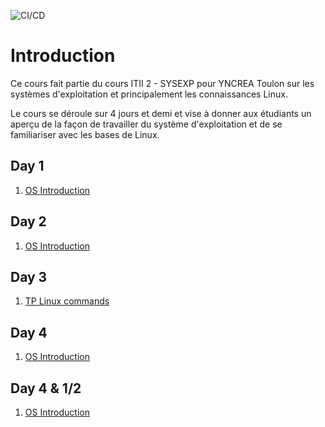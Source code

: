 ![CI/CD](https://github.com/jurocknsail/yncrea-cloudcomputing/workflows/CI/CD/badge.svg)

# Introduction

Ce cours fait partie du cours ITII 2 - SYSEXP pour YNCREA Toulon sur les systèmes d'exploitation et principalement les connaissances Linux.

Le cours se déroule sur 4 jours et demi et vise à donner aux étudiants un aperçu de la façon de travailler du système d'exploitation et de se familiariser avec les bases de Linux.
## Day 1

1. [OS Introduction](./00_intro.md)


## Day 2

1. [OS Introduction](./00_intro.md)


## Day 3

1. [TP Linux commands](21_TpCommandesLinux.md)


## Day 4

1. [OS Introduction](./00_intro.md)


## Day 4 & 1/2

1. [OS Introduction](./00_intro.md)